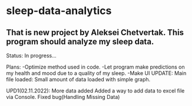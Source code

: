 # sleep-data-analytics
That is new project by Aleksei Chetvertak. This program should analyze my sleep data.
-------------------------------------------------------------------------------------
Status: In progress...

Plans:
-Optimize method used in code.
-Let program make predictions on my health and mood due to a quality of my sleep.
-Make UI
UPDATE:
Main file loaded:
Small amount of data loaded with simple graph.

UPD1(02.11.2022):
More data added
Added a way to add data to excel file via Console.
Fixed bug(Handling Missing Data)
